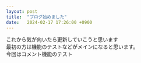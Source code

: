```yaml
---
layout: post
title:  "ブログ始めました"
date:   2024-02-17 17:26:00 +0900
---
```


これから気が向いたら更新していこうと思います<br>
最初の方は機能のテストなどがメインになると思います。<br>
今回はコメント機能のテスト<br>

<script src="https://utteranc.es/client.js"
        repo="iggilightkuppa/blog"
        issue-term="url"
        theme="github-light"
        crossorigin="anonymous"
        async>
</script>